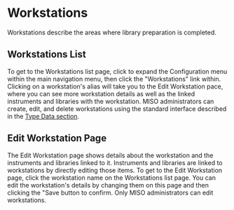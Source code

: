 # Workstations

Workstations describe the areas where library preparation is completed. 



## Workstations List

To get to the Workstations list page, click to expand the Configuration menu within the main navigation menu, then click the "Workstations" link within. Clicking on a workstation's alias will take you to the Edit Workstation pace, where you can see more workstation details as well as the linked instruments and libraries with the workstation. MISO administrators can create, edit, and delete workstations using the standard interface described
in the [Type Data section](../type_data/).



## Edit Workstation Page

The Edit Workstation page shows details about the workstation and the instruments and libraries linked to it. Instruments and libraries are linked to workstations by directly editing those items. To get to the Edit Workstation page, click the workstation name on the Workstations list page. You can edit the workstation's details by changing them on this page and then clicking the "Save button to confirm. Only MISO administrators can edit workstations.